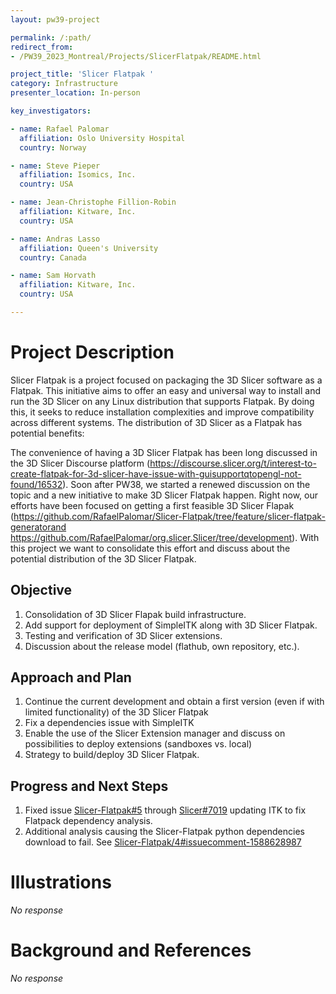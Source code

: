 ```yaml
---
layout: pw39-project

permalink: /:path/
redirect_from:
- /PW39_2023_Montreal/Projects/SlicerFlatpak/README.html

project_title: 'Slicer Flatpak '
category: Infrastructure
presenter_location: In-person

key_investigators:

- name: Rafael Palomar
  affiliation: Oslo University Hospital
  country: Norway

- name: Steve Pieper
  affiliation: Isomics, Inc.
  country: USA

- name: Jean-Christophe Fillion-Robin
  affiliation: Kitware, Inc.
  country: USA

- name: Andras Lasso
  affiliation: Queen's University
  country: Canada

- name: Sam Horvath
  affiliation: Kitware, Inc.
  country: USA

---
```


# Project Description

<!-- Add a short paragraph describing the project. -->

Slicer Flatpak is a project focused on packaging the 3D Slicer software as a Flatpak. This initiative aims to offer an easy and universal way to install and run the 3D Slicer on any Linux distribution that supports Flatpak. By doing this, it seeks to reduce installation complexities and improve compatibility across different systems. The distribution of 3D Slicer as a Flatpak has potential benefits:

The convenience of having a 3D Slicer Flatpak has been long discussed in the 3D Slicer Discourse platform (<https://discourse.slicer.org/t/interest-to-create-flatpak-for-3d-slicer-have-issue-with-guisupportqtopengl-not-found/16532>). Soon after PW38, we started a renewed discussion on the topic and a new initiative to make 3D Slicer Flatpak happen. Right now, our efforts have been focused on getting a first feasible 3D Slicer Flapak (<https://github.com/RafaelPalomar/Slicer-Flatpak/tree/feature/slicer-flatpak-generatorand> <https://github.com/RafaelPalomar/org.slicer.Slicer/tree/development>). With this project we want to consolidate this effort and discuss about the potential distribution of the 3D Slicer Flatpak.

## Objective

<!-- Describe here WHAT you would like to achieve (what you will have as end result). -->

1.  Consolidation of 3D Slicer Flapak build infrastructure.
2.  Add support for deployment of SimpleITK along with 3D Slicer Flatpak.
3.  Testing and verification of 3D Slicer extensions.
4.  Discussion about the release model (flathub, own repository, etc.).

## Approach and Plan

<!-- Describe here HOW you would like to achieve the objectives stated above. -->

1.  Continue the current development and obtain a first version (even if with limited functionality) of the 3D Slicer Flatpak
2.  Fix a dependencies issue with SimpleITK
3.  Enable the use of the Slicer Extension manager and discuss on possibilities to deploy extensions (sandboxes vs. local)
4.  Strategy to build/deploy 3D Slicer Flatpak.

## Progress and Next Steps

<!-- Update this section as you make progress, describing of what you have ACTUALLY DONE.
     If there are specific steps that you could not complete then you can describe them here, too. -->

1.  Fixed issue [Slicer-Flatpak#5](https://github.com/RafaelPalomar/Slicer-Flatpak/issues/5)  through [Slicer#7019](https://github.com/Slicer/Slicer/pull/7019) updating ITK to fix Flatpack dependency analysis.
2.  Additional analysis causing the Slicer-Flatpak python dependencies download to fail. See [Slicer-Flatpak/4#issuecomment-1588628987](https://github.com/RafaelPalomar/Slicer-Flatpak/issues/4#issuecomment-1588628987)

# Illustrations

<!-- Add pictures and links to videos that demonstrate what has been accomplished. -->

*No response*

# Background and References

<!-- If you developed any software, include link to the source code repository.
     If possible, also add links to sample data, and to any relevant publications. -->

*No response*
